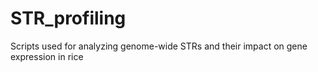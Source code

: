 # STR_profiling
Scripts used for analyzing genome-wide STRs and their impact on gene expression in rice
